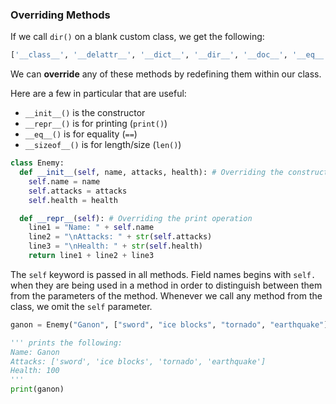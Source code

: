 ### Overriding Methods

If we call `dir()` on a blank custom class, we get the following: 

```python
['__class__', '__delattr__', '__dict__', '__dir__', '__doc__', '__eq__', '__format__', '__ge__', '__getattribute__', '__gt__', '__hash__', '__init__', '__init_subclass__', '__le__', '__lt__', '__module__', '__ne__', '__new__', '__reduce__', '__reduce_ex__', '__repr__', '__setattr__', '__sizeof__', '__str__', '__subclasshook__', '__weakref__']
```

We can **override** any of these methods by redefining them within our class.

Here are a few in particular that are useful:

* `__init__()` is the constructor
* `__repr__()` is for printing (`print()`)
* `__eq__()` is for equality (`==`)
* `__sizeof__()` is for length/size (`len()`)

```python
class Enemy:
  def __init__(self, name, attacks, health): # Overriding the constructor
    self.name = name
    self.attacks = attacks
    self.health = health

  def __repr__(self): # Overriding the print operation
    line1 = "Name: " + self.name
    line2 = "\nAttacks: " + str(self.attacks)
    line3 = "\nHealth: " + str(self.health)
    return line1 + line2 + line3
```

The `self` keyword is passed in all methods. Field names begins with `self.` when they are being used in a method in order to distinguish between them from the parameters of the method. Whenever we call any method from the class, we omit the `self` parameter.

```python
ganon = Enemy("Ganon", ["sword", "ice blocks", "tornado", "earthquake"], 100)

''' prints the following:
Name: Ganon
Attacks: ['sword', 'ice blocks', 'tornado', 'earthquake']
Health: 100
'''
print(ganon)  
```
